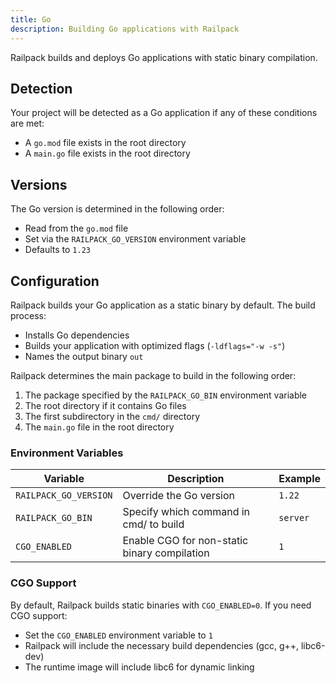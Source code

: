 ```yaml
---
title: Go
description: Building Go applications with Railpack
---
```


Railpack builds and deploys Go applications with static binary compilation.

## Detection

Your project will be detected as a Go application if any of these conditions are
met:

- A `go.mod` file exists in the root directory
- A `main.go` file exists in the root directory

## Versions

The Go version is determined in the following order:

- Read from the `go.mod` file
- Set via the `RAILPACK_GO_VERSION` environment variable
- Defaults to `1.23`

## Configuration

Railpack builds your Go application as a static binary by default. The build
process:

- Installs Go dependencies
- Builds your application with optimized flags (`-ldflags="-w -s"`)
- Names the output binary `out`

Railpack determines the main package to build in the following order:

1. The package specified by the `RAILPACK_GO_BIN` environment variable
2. The root directory if it contains Go files
3. The first subdirectory in the `cmd/` directory
4. The `main.go` file in the root directory

### Environment Variables

| Variable              | Description                                  | Example  |
| --------------------- | -------------------------------------------- | -------- |
| `RAILPACK_GO_VERSION` | Override the Go version                      | `1.22`   |
| `RAILPACK_GO_BIN`     | Specify which command in cmd/ to build       | `server` |
| `CGO_ENABLED`         | Enable CGO for non-static binary compilation | `1`      |

### CGO Support

By default, Railpack builds static binaries with `CGO_ENABLED=0`. If you need
CGO support:

- Set the `CGO_ENABLED` environment variable to `1`
- Railpack will include the necessary build dependencies (gcc, g++, libc6-dev)
- The runtime image will include libc6 for dynamic linking

